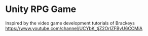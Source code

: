 # Unity RPG Game

Inspired by the video game development tutorials of Brackeys https://www.youtube.com/channel/UCYbK_tjZ2OrIZFBvU6CCMiA
